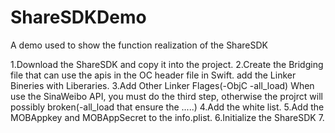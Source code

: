 # ShareSDKDemo
A demo used to show the function realization of the ShareSDK 

1.Download the ShareSDK and copy it into the project.
2.Create the Bridging file that can use the apis in the OC header file in Swift.
    add the Linker Bineries with Liberaries.
3.Add Other Linker Flages(-ObjC -all_load)
    When use the SinaWeibo API, you must do the third step, otherwise the projrct will possibly broken(-all_load that ensure the .....)
4.Add the white list.
5.Add the MOBAppkey and MOBAppSecret to the info.plist.
6.Initialize the ShareSDK
7.
